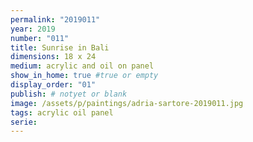 ```yaml
---
permalink: "2019011"
year: 2019
number: "011"
title: Sunrise in Bali
dimensions: 18 x 24
medium: acrylic and oil on panel
show_in_home: true #true or empty
display_order: "01"
publish: # notyet or blank
image: /assets/p/paintings/adria-sartore-2019011.jpg
tags: acrylic oil panel
serie:
---
```

